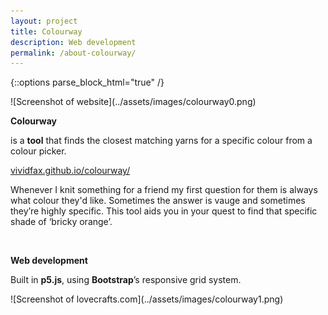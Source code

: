 ```yaml
---
layout: project
title: Colourway
description: Web development
permalink: /about-colourway/
---
```

{::options parse_block_html="true" /}

<div class="col-12 mb-5">
![Screenshot of website](../assets/images/colourway0.png)
</div>

<div class="col-12 offset-sm-0 col-md-8 offset-md-2 col-lg-6 offset-lg-3 vertical-center">

**Colourway**

<div class="indent">

is a **tool** that finds the closest matching yarns for a specific colour from a colour picker.

[vividfax.github.io/colourway/](https://vividfax.github.io/colourway/)

Whenever I knit something for a friend my first question for them is always what colour they'd like. Sometimes the answer is vauge and sometimes they’re highly specific. This tool aids you in your quest to find that specific shade of ‘bricky orange’.

</div><br>

**Web development**

<div class="indent">

Built in **p5.js**, using **Bootstrap**’s responsive grid system.

</div>

</div>

<div class="col-12 mt-5">
![Screenshot of lovecrafts.com](../assets/images/colourway1.png)
</div>

